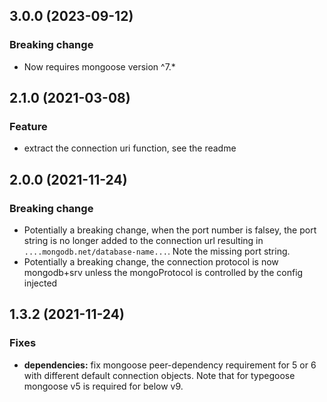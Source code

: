 ## 3.0.0 (2023-09-12)

### Breaking change
* Now requires mongoose version ^7.*


## 2.1.0 (2021-03-08)

### Feature
* extract the connection uri function, see the readme

## 2.0.0 (2021-11-24)

### Breaking change
* Potentially a breaking change, when the port number is falsey, the port string is no longer added to the connection url resulting in `....mongodb.net/database-name...`. Note the missing port string.
* Potentially a breaking change, the connection protocol is now mongodb+srv unless the mongoProtocol is controlled by the config injected

## 1.3.2 (2021-11-24)

### Fixes
* **dependencies:** fix mongoose peer-dependency requirement for 5 or 6 with different default connection objects. Note that for typegoose mongoose v5 is required for below v9.
